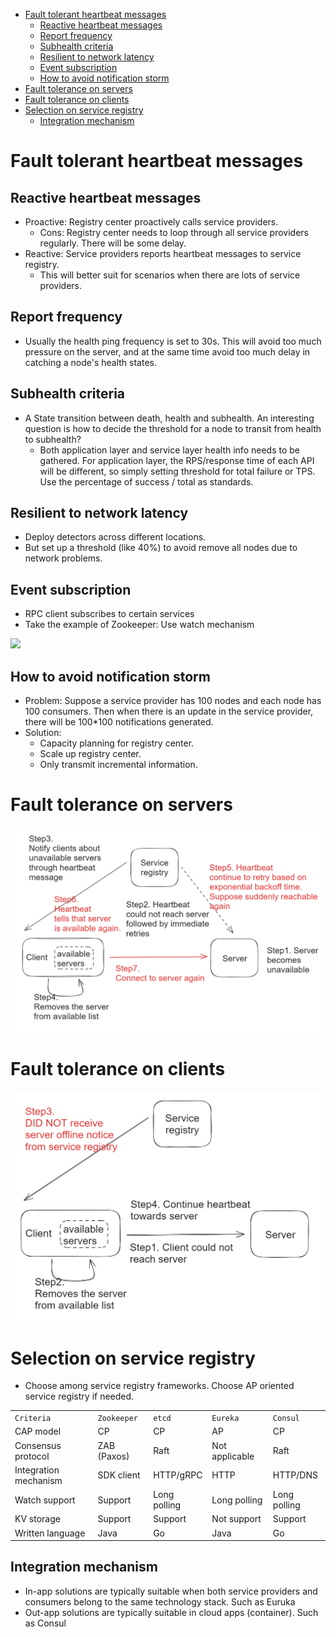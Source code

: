 - [Fault tolerant heartbeat messages](#fault-tolerant-heartbeat-messages)
  - [Reactive heartbeat messages](#reactive-heartbeat-messages)
  - [Report frequency](#report-frequency)
  - [Subhealth criteria](#subhealth-criteria)
  - [Resilient to network latency](#resilient-to-network-latency)
  - [Event subscription](#event-subscription)
  - [How to avoid notification storm](#how-to-avoid-notification-storm)
- [Fault tolerance on servers](#fault-tolerance-on-servers)
- [Fault tolerance on clients](#fault-tolerance-on-clients)
- [Selection on service registry](#selection-on-service-registry)
  - [Integration mechanism](#integration-mechanism)

# Fault tolerant heartbeat messages

## Reactive heartbeat messages
* Proactive: Registry center proactively calls service providers.
  * Cons: Registry center needs to loop through all service providers regularly. There will be some delay.
* Reactive: Service providers reports heartbeat messages to service registry. 
  * This will better suit for scenarios when there are lots of service providers. 

## Report frequency
* Usually the health ping frequency is set to 30s. This will avoid too much pressure on the server, and at the same time avoid too much delay in catching a node's health states.

## Subhealth criteria
* A State transition between death, health and subhealth. An interesting question is how to decide the threshold for a node to transit from health to subhealth?
  * Both application layer and service layer health info needs to be gathered. For application layer, the RPS/response time of each API will be different, so simply setting threshold for total failure or TPS. Use the percentage of success / total as standards.

## Resilient to network latency
* Deploy detectors across different locations.
* But set up a threshold (like 40%) to avoid remove all nodes due to network problems.

## Event subscription
* RPC client subscribes to certain services
* Take the example of Zookeeper: Use watch mechanism

![](../.gitbook/assets/registryCenter\_subscribe.png)

## How to avoid notification storm
* Problem: Suppose a service provider has 100 nodes and each node has 100 consumers. Then when there is an update in the service provider, there will be 100\*100 notifications generated.
* Solution:
  * Capacity planning for registry center.
  * Scale up registry center.
  * Only transmit incremental information.

# Fault tolerance on servers

![](../.gitbook/assets/serviceregistry_faulttolerant_servers.png)

# Fault tolerance on clients

![](../.gitbook/assets/serviceregistry_faulttolerant_clients.png)

# Selection on service registry
* Choose among service registry frameworks. Choose AP oriented service registry if needed. 

|                       |             |              |                |              |
| --------------------- | ----------- | ------------ | -------------- | ------------ |
| `Criteria`            | `Zookeeper` | `etcd`       | `Eureka`       | `Consul`     |
| CAP model             | CP          | CP           | AP             | CP           |
| Consensus protocol    | ZAB (Paxos) | Raft         | Not applicable | Raft         |
| Integration mechanism | SDK client  | HTTP/gRPC    | HTTP           | HTTP/DNS     |
| Watch support         | Support     | Long polling | Long polling   | Long polling |
| KV storage            | Support     | Support      | Not support    | Support      |
| Written language      | Java        | Go           | Java           | Go           |

## Integration mechanism

* In-app solutions are typically suitable when both service providers and consumers belong to the same technology stack. Such as Euruka
* Out-app solutions are typically suitable in cloud apps (container). Such as Consul
